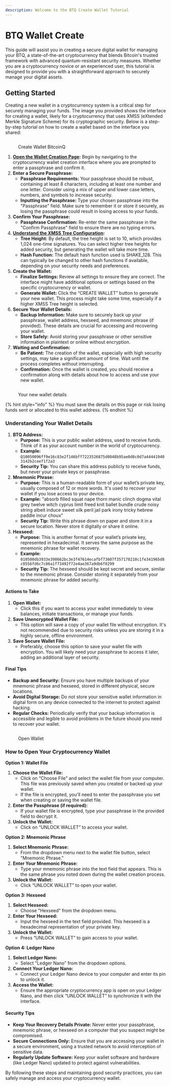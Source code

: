 ```yaml
---
description: Welcome to the BTQ Create Wallet Tutorial
---
```


# BTQ Wallet Create

This guide will assist you in creating a secure digital wallet for managing your BTQ, a state-of-the-art cryptocurrency that blends Bitcoin's trusted framework with advanced quantum-resistant security measures. Whether you are a cryptocurrency novice or an experienced user, this tutorial is designed to provide you with a straightforward approach to securely manage your digital assets.

## Getting Started

Creating a new wallet in a cryptocurrency system is a critical step for securely managing your funds. The image you provided shows the interface for creating a wallet, likely for a cryptocurrency that uses XMSS (eXtended Merkle Signature Scheme) for its cryptographic security. Below is a step-by-step tutorial on how to create a wallet based on the interface you shared:

<figure><img src="../.gitbook/assets/image (1).png" alt=""><figcaption><p>Create Wallet BitcoinQ</p></figcaption></figure>

1. [**Open the Wallet Creation Page**](https://wallet.bitcoinq.xyz)**:** Begin by navigating to the cryptocurrency wallet creation interface where you are prompted to enter a passphrase and confirm it.
2. **Enter a Secure Passphrase:**
   * **Passphrase Requirements:** Your passphrase should be robust, containing at least 8 characters, including at least one number and one letter. Consider using a mix of upper and lower case letters, numbers, and symbols to increase security.
   * **Inputting the Passphrase:** Type your chosen passphrase into the "Passphrase" field. Make sure to remember it or store it securely, as losing the passphrase could result in losing access to your funds.
3. **Confirm Your Passphrase:**
   * **Passphrase Confirmation:** Re-enter the same passphrase in the "Confirm Passphrase" field to ensure there are no typing errors.
4. [**Understand the XMSS Tree Configuration**](btq-wallet-overview.md#btq-address-options)**:**
   * **Tree Height:** By default, the tree height is set to 10, which provides 1,024 one-time signatures. You can select higher tree heights for added security, but generating the wallet will take more time.
   * **Hash Function:** The default hash function used is SHAKE\_128. This can typically be changed to other hash functions if available, depending on your security needs and preferences.
5. **Create the Wallet:**
   * **Finalize Settings:** Review all settings to ensure they are correct. The interface might have additional options or settings based on the specific cryptocurrency or wallet.
   * **Generate Wallet:** Click the “CREATE WALLET” button to generate your new wallet. This process might take some time, especially if a higher XMSS Tree height is selected.
6. **Secure Your Wallet Details:**
   * **Backup Information:** Make sure to securely back up your passphrase, wallet address, hexseed, and mnemonic phrase (if provided). These details are crucial for accessing and recovering your wallet.
   * **Store Safely:** Avoid storing your passphrase or other sensitive information in plaintext or online without encryption.
7. **Waiting and Confirmation:**
   * **Be Patient:** The creation of the wallet, especially with high security settings, may take a significant amount of time. Wait until the process completes without interrupting.
   * **Confirmation:** Once the wallet is created, you should receive a confirmation along with details about how to access and use your new wallet.

<figure><img src="../.gitbook/assets/image (1) (1).png" alt=""><figcaption><p>Your new wallet details</p></figcaption></figure>

{% hint style="info" %}
You must save the details on this page or risk losing funds sent or allocated to this wallet address.
{% endhint %}

### Understanding Your Wallet Details

1. **BTQ Address:**
   * **Purpose:** This is your public wallet address, used to receive funds. Think of it as your account number in the world of cryptocurrency.
   * **Example:** `Q10050096ff9e16c83e2f146bff7223526875d0848b95ae0d8c0d7a444419403142b2ceef1f2a3`
   * **Security Tip:** You can share this address publicly to receive funds, but never your private keys or passphrase.
2. **Mnemonic Phrase:**
   * **Purpose:** This is a human-readable form of your wallet’s private key, usually composed of 12 or more words. It's used to recover your wallet if you lose access to your device.
   * **Example:** "absorb filled squat nape thorn manic clinch dogma vital grey twelve witch cyprus limit freed knit ballet bundle crude noisy string albeit induce sweet silk peril jail park irony tricky hebrew paddle incur choux"
   * **Security Tip:** Write this phrase down on paper and store it in a secure location. Never store it digitally or share it online.
3. **Hexseed:**
   * **Purpose:** This is another format of your wallet’s private key, represented in hexadecimal. It serves the same purpose as the mnemonic phrase for wallet recovery.
   * **Example:** `010500db3933e398662bc3e3f47614ecafbf73607f357178210c1fe341965d8c0556fd6c7c86a1f73492f72e4ae367a9db6f0299`
   * **Security Tip:** The hexseed should be kept secret and secure, similar to the mnemonic phrase. Consider storing it separately from your mnemonic phrase for added security.

#### Actions to Take

1. **Open Wallet:**
   * Click this if you want to access your wallet immediately to view balances, initiate transactions, or manage your funds.
2. **Save Unencrypted Wallet File:**
   * This option will save a copy of your wallet file without encryption. It's not recommended due to security risks unless you are storing it in a highly secure, offline environment.
3. **Save Secure Wallet File:**
   * Preferably, choose this option to save your wallet file with encryption. You will likely need your passphrase to access it later, adding an additional layer of security.

#### Final Tips

* **Backup and Security:** Ensure you have multiple backups of your mnemonic phrase and hexseed, stored in different physical, secure locations.
* **Avoid Digital Storage:** Do not store your sensitive wallet information in digital form on any device connected to the internet to protect against hacking.
* **Regular Checks:** Periodically verify that your backup information is accessible and legible to avoid problems in the future should you need to recover your wallet.

<figure><img src="../.gitbook/assets/image (3).png" alt=""><figcaption><p>Open Wallet</p></figcaption></figure>

### How to Open Your Cryptocurrency Wallet

**Option 1: Wallet File**

1. **Choose the Wallet File:**
   * Click on “Choose File” and select the wallet file from your computer. This file was previously saved when you created or backed up your wallet.
   * If the file is encrypted, you'll need to enter the passphrase you set when creating or saving the wallet file.
2. **Enter the Passphrase (if required):**
   * If your wallet file is encrypted, type your passphrase in the provided field to decrypt it.
3. **Unlock the Wallet:**
   * Click on “UNLOCK WALLET” to access your wallet.

**Option 2: Mnemonic Phrase**

1. **Select Mnemonic Phrase:**
   * From the dropdown menu next to the wallet file button, select "Mnemonic Phrase."
2. **Enter Your Mnemonic Phrase:**
   * Type your mnemonic phrase into the text field that appears. This is the same phrase you noted down during the wallet creation process.
3. **Unlock the Wallet:**
   * Click “UNLOCK WALLET” to open your wallet.

**Option 3: Hexseed**

1. **Select Hexseed:**
   * Choose "Hexseed" from the dropdown menu.
2. **Enter Your Hexseed:**
   * Input the hexseed in the text field provided. This hexseed is a hexadecimal representation of your private key.
3. **Unlock the Wallet:**
   * Press “UNLOCK WALLET” to gain access to your wallet.

**Option 4: Ledger Nano**

1. **Select Ledger Nano:**
   * Select "Ledger Nano" from the dropdown options.
2. **Connect Your Ledger Nano:**
   * Connect your Ledger Nano device to your computer and enter its pin to unlock it.
3. **Access the Wallet:**
   * Ensure the appropriate cryptocurrency app is open on your Ledger Nano, and then click “UNLOCK WALLET” to synchronize it with the interface.

#### Security Tips

* **Keep Your Recovery Details Private:** Never enter your passphrase, mnemonic phrase, or hexseed on a computer that you suspect might be compromised.
* **Secure Connections Only:** Ensure that you are accessing your wallet in a secure environment, using a trusted network to avoid interception of sensitive data.
* **Regularly Update Software:** Keep your wallet software and hardware (like Ledger Nano) updated to protect against vulnerabilities.

By following these steps and maintaining good security practices, you can safely manage and access your cryptocurrency wallet.
